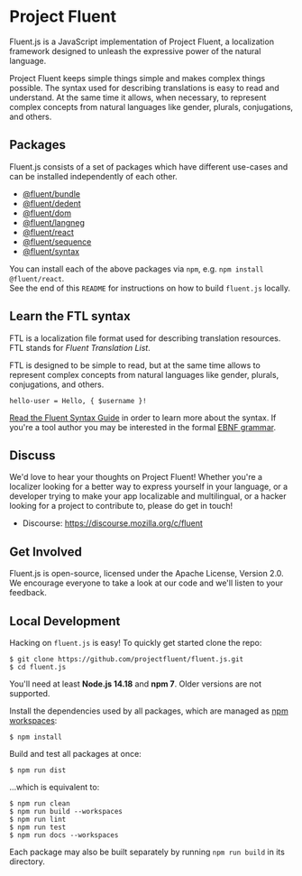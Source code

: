 # Project Fluent

Fluent.js is a JavaScript implementation of Project Fluent, a localization
framework designed to unleash the expressive power of the natural language.

Project Fluent keeps simple things simple and makes complex things possible.
The syntax used for describing translations is easy to read and understand. At
the same time it allows, when necessary, to represent complex concepts from
natural languages like gender, plurals, conjugations, and others.

## Packages

Fluent.js consists of a set of packages which have different use-cases and can
be installed independently of each other.

- [@fluent/bundle](https://github.com/projectfluent/fluent.js/tree/main/fluent-bundle)
- [@fluent/dedent](https://github.com/projectfluent/fluent.js/tree/main/fluent-dedent)
- [@fluent/dom](https://github.com/projectfluent/fluent.js/tree/main/fluent-dom)
- [@fluent/langneg](https://github.com/projectfluent/fluent.js/tree/main/fluent-langneg)
- [@fluent/react](https://github.com/projectfluent/fluent.js/tree/main/fluent-react)
- [@fluent/sequence](https://github.com/projectfluent/fluent.js/tree/main/fluent-sequence)
- [@fluent/syntax](https://github.com/projectfluent/fluent.js/tree/main/fluent-syntax)

You can install each of the above packages via `npm`, e.g. `npm install @fluent/react`.  
See the end of this `README` for instructions on how to build `fluent.js` locally.

## Learn the FTL syntax

FTL is a localization file format used for describing translation resources.
FTL stands for _Fluent Translation List_.

FTL is designed to be simple to read, but at the same time allows to represent
complex concepts from natural languages like gender, plurals, conjugations,
and others.

    hello-user = Hello, { $username }!

[Read the Fluent Syntax Guide][] in order to learn more about the syntax. If
you're a tool author you may be interested in the formal [EBNF grammar][].

[read the fluent syntax guide]: https://projectfluent.org/fluent/guide/
[ebnf grammar]: https://github.com/projectfluent/fluent/tree/master/spec

## Discuss

We'd love to hear your thoughts on Project Fluent! Whether you're a localizer looking
for a better way to express yourself in your language, or a developer trying to
make your app localizable and multilingual, or a hacker looking for a project
to contribute to, please do get in touch!

- Discourse: https://discourse.mozilla.org/c/fluent

## Get Involved

Fluent.js is open-source, licensed under the Apache License, Version 2.0. We
encourage everyone to take a look at our code and we'll listen to your
feedback.

## Local Development

Hacking on `fluent.js` is easy! To quickly get started clone the repo:

    $ git clone https://github.com/projectfluent/fluent.js.git
    $ cd fluent.js

You'll need at least **Node.js 14.18** and **npm 7**.
Older versions are not supported.

Install the dependencies used by all packages, which are managed as
[npm workspaces](https://docs.npmjs.com/cli/v7/using-npm/workspaces):

    $ npm install

Build and test all packages at once:

    $ npm run dist

…which is equivalent to:

    $ npm run clean
    $ npm run build --workspaces
    $ npm run lint
    $ npm run test
    $ npm run docs --workspaces

Each package may also be built separately by running `npm run build` in
its directory.
